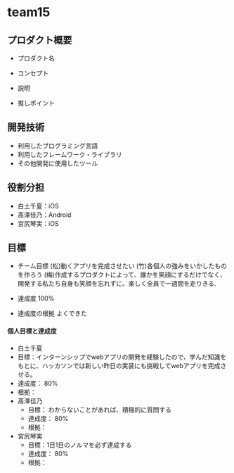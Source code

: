 # team15

## プロダクト概要
- プロダクト名

- コンセプト

- 説明

- 推しポイント

## 開発技術
- 利用したプログラミング言語
- 利用したフレームワーク・ライブラリ
- その他開発に使用したツール

## 役割分担
- 白土千夏：iOS
- 髙澤佳乃：Android
- 宮尻琴実：iOS

## 目標
- チーム目標
(松)動くアプリを完成させたい
(竹)各個人の強みをいかしたものを作ろう
(梅)作成するプロダクトによって、誰かを笑顔にするだけでなく、開発する私たち自身も笑顔を忘れずに、楽しく全員で一週間を走りきる.


- 達成度
100%
- 達成度の根拠
よくできた

#### 個人目標と達成度  
-  白土千夏
  - 目標：インターンシップでwebアプリの開発を経験したので、学んだ知識をもとに、ハッカソンでは新しい昨日の実装にも挑戦してwebアプリを完成させる。  
  - 達成度： 80%  
  - 根拠：  
- 髙澤佳乃
  - 目標：  わからないことがあれば、積極的に質問する
  - 達成度： 80%  
  - 根拠： 
- 宮尻琴実
  - 目標：1日1日のノルマを必ず達成する  
  - 達成度： 80%  
  - 根拠： 

